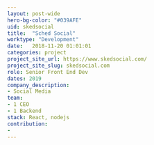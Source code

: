 ```yaml
---
layout: post-wide
hero-bg-color: "#039AFE"
uid: skedsocial
title:  "Sched Social"
worktype: "Development"
date:   2018-11-20 01:01:01
categories: project
project_site_url: https://www.skedsocial.com/
project_site_slug: skedsocial.com
role: Senior Front End Dev
dates: 2019
company_description:
- Social Media
team:
- 1 CEO
- 1 Backend
stack: React, nodejs
contribution:
-
---
```


<p>

</p>
